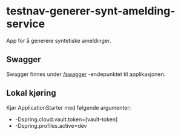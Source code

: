 # testnav-generer-synt-amelding-service
App for å generere syntetiske ameldinger.

## Swagger
Swagger finnes under [/swagger](https://testnav-generer-synt-amelding-service.dev.intern.nav.no/swagger) -endepunktet til applikasjonen.

## Lokal kjøring
Kjør ApplicationStarter med følgende argumenter:
 - -Dspring.cloud.vault.token=[vault-token]
 - -Dspring.profiles.active=dev
